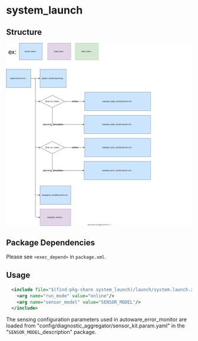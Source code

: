 # system_launch

## Structure

![system_launch](./system_launch.drawio.svg)

## Package Dependencies

Please see `<exec_depend>` in `package.xml`.

## Usage

```xml
  <include file="$(find-pkg-share system_launch)/launch/system.launch.xml">
    <arg name="run_mode" value="online"/>
    <arg name="sensor_model" value="SENSOR_MODEL"/>
  </include>
```

The sensing configuration parameters used in autoware_error_monitor are loaded from "config/diagnostic_aggregator/sensor_kit.param.yaml" in the "`SENSOR_MODEL`\_description" package.